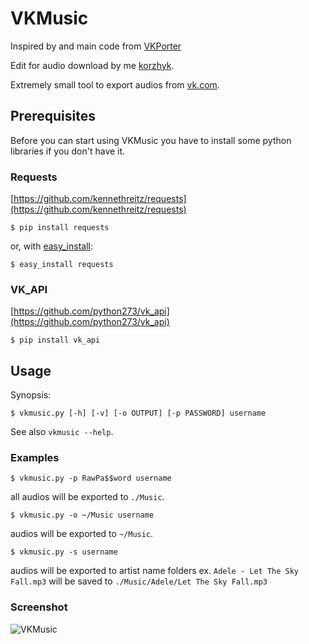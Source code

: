 VKMusic
========

Inspired by and main code from [VKPorter](https://github.com/amka/VKPorter)

Edit for audio download by me [korzhyk](https://github.com/korzhyk).

Extremely small tool to export audios from [vk.com](https://vk.com).


## Prerequisites

Before you can start using VKMusic you have to install some python libraries if you don't have it.

### Requests

[https://github.com/kennethreitz/requests](https://github.com/kennethreitz/requests)

    $ pip install requests

or, with [easy_install](http://pypi.python.org/pypi/setuptools):

    $ easy_install requests

### VK_API
[https://github.com/python273/vk_api](https://github.com/python273/vk_api)

    $ pip install vk_api

## Usage

Synopsis:

    $ vkmusic.py [-h] [-v] [-o OUTPUT] [-p PASSWORD] username

See also `vkmusic --help`.

### Examples

    $ vkmusic.py -p RawPa$$word username
    
all audios will be exported to `./Music`.

    $ vkmusic.py -o ~/Music username
    
audios will be exported to `~/Music`.

    $ vkmusic.py -s username

audios will be exported to artist name folders ex. `Adele - Let The Sky Fall.mp3` will be saved to `./Music/Adele/Let The Sky Fall.mp3`

### Screenshot
![VKMusic](http://korzhyk.github.com/VKMusic/images/terminal.png)
